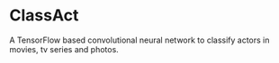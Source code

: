 # ClassAct
A TensorFlow based convolutional neural network to classify actors in movies, tv series and photos.
